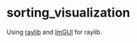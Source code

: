 # sorting_visualization
Using [raylib](https://github.com/raysan5/raylib) and [ImGUI](https://github.com/raylib-extras/rlImGui) for raylib.
